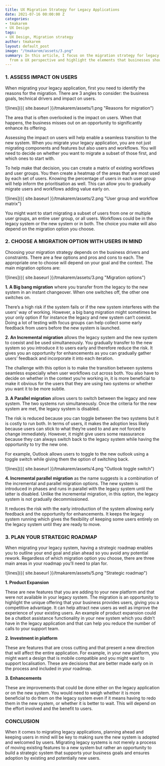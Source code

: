 ```yaml
---
title: UX Migration Strategy for Legacy Applications
date: 2021-07-16 00:00:00 Z
categories:
- tmakarem
- UX Design
tags:
- UX Design, Migration strategy
author: tmakarem
layout: default_post
image: "/tmakarem/assets/3.png"
summary: In this article, I focus on the migration strategy for legacy applications
  from a UX perspective and highlight the elements that businesses should think about.
---
```


### 1. ASSESS IMPACT ON USERS

When migrating your legacy application, first you need to identify the reasons for the migration. There are 3 angles to consider: the business goals, technical drivers and impact on users.

![lines]({{ site.baseurl }}/tmakarem/assets/1.png "Reasons for migration")

The area that is often overlooked is the impact on users. When that happens, the business misses out on an opportunity to significantly enhance its offering.

Assessing the impact on users will help enable a seamless transition to the new system. When you migrate your legacy application, you are not just migrating components and features but also users and workflows. You will need to decide on whether you want to migrate a subset of those first, and which ones to start with.

To help make that decision, you can create a matrix of existing workflows and user groups. You then create a heatmap of the areas that are most used by each set of users. Knowing the percentage of users in each user group will help inform the prioritisation as well. This can allow you to gradually migrate users and workflows adding value early on.

![lines]({{ site.baseurl }}/tmakarem/assets/2.png "User group and workflow matrix")

You might want to start migrating a subset of users from one or multiple user groups, an entire user group, or all users. Workflows could be in the legacy system or the new system or in both. The choice you make will also depend on the migration option you choose.

### 2. CHOOSE A MIGRATION OPTION WITH USERS IN MIND

Choosing your migration strategy depends on the business drivers and constraints. There are a few options and pros and cons to each. The appropriate one to choose will depend on your goal and the context. The main migration options are:

![lines]({{ site.baseurl }}/tmakarem/assets/3.png "Migration options")

**1. A Big bang migration** where you transfer from the legacy to the new system in an instant changeover. When one switches off, the other one switches on. 

There’s a high risk if the system fails or if the new system interferes with the users’ way of working. However, a big bang migration might sometimes be your only option if for instance the legacy and new system can’t coexist. Doing a lot of testing with focus groups can help collect some early feedback from users before the new system is launched.

**2. An Incremental migration** allows the legacy system and the new system to coexist and be used simultaneously. You gradually transfer to the new system so you introduce it to users early and therefore reduce the risk. It gives you an opportunity for enhancements as you can gradually gather users’ feedback and incorporate it into each iteration.

The challenge with this option is to make the transition between systems seamless especially when user workflows cut across both. You also have to decide on whether in the context you’re working in, it is more beneficial to make it obvious for the users that they are using two systems or whether you want it to be more subtle.

**3. A Parallel migration** allows users to switch between the legacy and new system. The two systems run simultaneously. Once the criteria for the new system are met, the legacy system is disabled.

The risk is reduced because you can toggle between the two systems but it is costly to run both. In terms of users, it makes the adoption less likely because users can stick to what they’re used to and are not forced to change immediately. However, it might give users some reassurance because they can always switch back to the legacy system while having the opportunity to try the new one. 

For example, Outlook allows users to toggle to the new outlook using a toggle switch  while giving them the option of switching back.

![lines]({{ site.baseurl }}/tmakarem/assets/4.png "Outlook toggle switch")

**4. Incremental parallel migration** as the name suggests is a combination of the incremental and parallel migration options. The new system is introduced in phases  and runs in parallel with the legacy system until the latter is disabled. Unlike the incremental migration, in this option, the legacy system is not gradually decommissioned.

It reduces the risk with the early introduction of the system allowing early feedback and the opportunity for enhancements. It keeps the legacy system running which gives the flexibility of keeping some users entirely on the legacy system until they are ready to move.

### 3. PLAN YOUR STRATEGIC ROADMAP

When migrating your legacy system, having a strategic roadmap enables you to outline your end goal and plan ahead so you avoid any potential rework. Regardless of which migration option you choose, there are three main areas in your roadmap you’ll need to plan for.

![lines]({{ site.baseurl }}/tmakarem/assets/5.png "Strategic roadmap")

**1. Product Expansion**

These are new features that you are adding to your new platform and that were not available in your legacy system. The migration is an opportunity to highlight the unique offering that your business provides users, giving you a competitive advantage. It can help attract new users as well as improve the experience of your existing users. An example of product expansion could be a chatbot assistance functionality in your new system which you didn’t have in the legacy application and that can help you reduce the number of calls to your support team.

**2. Investment in platform**

These are features that are cross cutting and that present a new direction that will affect the entire application. For example, in your new platform, you might want a design that is mobile compatible and you might want to support localisation. These are decisions that are better made early on in the process and included in your roadmap.

**3. Enhancements**

These are improvements that could be done either on the legacy application or on the new system. You would need to weigh whether it is more beneficial to do them on the legacy system even if it means having to redo them in the new system, or whether it is better to wait. This will depend on the effort involved and the benefit to users.

### CONCLUSION

When it comes to migrating legacy applications, planning ahead and keeping users in mind will be key to making sure the new system is adopted and welcomed by users. Migrating legacy systems is not merely a process of moving existing features to a new system but rather an opportunity to build a strategic system that supports your business goals and ensures adoption by existing and potentially new users.
